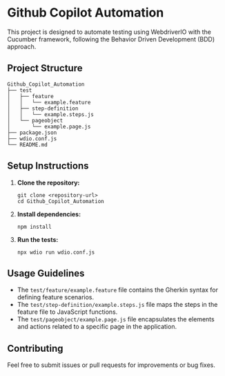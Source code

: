 # Github Copilot Automation

This project is designed to automate testing using WebdriverIO with the Cucumber framework, following the Behavior Driven Development (BDD) approach.

## Project Structure

```
Github_Copilot_Automation
├── test
│   ├── feature
│   │   └── example.feature
│   ├── step-definition
│   │   └── example.steps.js
│   └── pageobject
│       └── example.page.js
├── package.json
├── wdio.conf.js
└── README.md
```

## Setup Instructions

1. **Clone the repository:**
   ```
   git clone <repository-url>
   cd Github_Copilot_Automation
   ```

2. **Install dependencies:**
   ```
   npm install
   ```

3. **Run the tests:**
   ```
   npx wdio run wdio.conf.js
   ```

## Usage Guidelines

- The `test/feature/example.feature` file contains the Gherkin syntax for defining feature scenarios.
- The `test/step-definition/example.steps.js` file maps the steps in the feature file to JavaScript functions.
- The `test/pageobject/example.page.js` file encapsulates the elements and actions related to a specific page in the application.

## Contributing

Feel free to submit issues or pull requests for improvements or bug fixes.